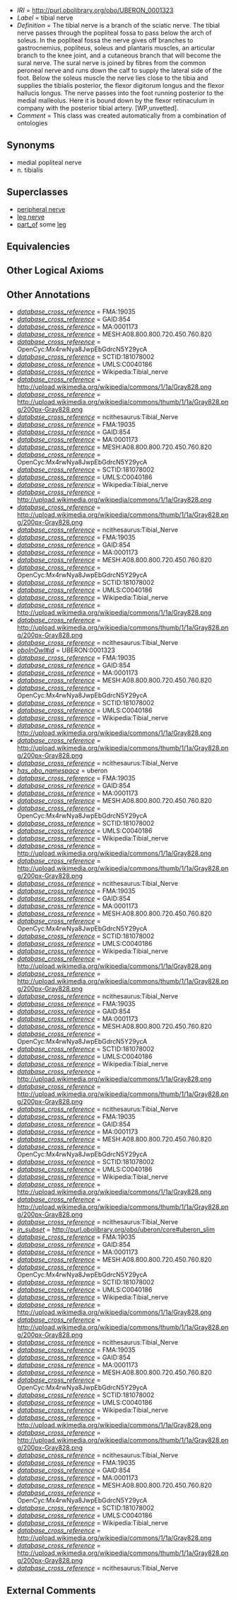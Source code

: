  * *IRI* = http://purl.obolibrary.org/obo/UBERON_0001323
 * *Label* = tibial nerve
 * *Definition* = The tibial nerve is a branch of the sciatic nerve. The tibial nerve passes through the popliteal fossa to pass below the arch of soleus. In the popliteal fossa the nerve gives off branches to gastrocnemius, popliteus, soleus and plantaris muscles, an articular branch to the knee joint, and a cutaneous branch that will become the sural nerve. The sural nerve is joined by fibres from the common peroneal nerve and runs down the calf to supply the lateral side of the foot. Below the soleus muscle the nerve lies close to the tibia and supplies the tibialis posterior, the flexor digitorum longus and the flexor hallucis longus. The nerve passes into the foot running posterior to the medial malleolus. Here it is bound down by the flexor retinaculum in company with the posterior tibial artery. [WP,unvetted].
 * *Comment* = This class was created automatically from a combination of ontologies

## Synonyms

 * medial popliteal nerve
 * n. tibialis

## Superclasses

 * [peripheral nerve](../../UBERON/03/UBERON_0002003.md)
 * [leg nerve](../../UBERON/31/UBERON_0003431.md)
 * [part_of](../../BFO/50/BFO_0000050.md) some [leg](../../UBERON/78/UBERON_0000978.md)

## Equivalencies


## Other Logical Axioms


## Other Annotations

 * *[database_cross_reference](../../ef/oboInOwl#hasDbXref.md)* = FMA:19035
 * *[database_cross_reference](../../ef/oboInOwl#hasDbXref.md)* = GAID:854
 * *[database_cross_reference](../../ef/oboInOwl#hasDbXref.md)* = MA:0001173
 * *[database_cross_reference](../../ef/oboInOwl#hasDbXref.md)* = MESH:A08.800.800.720.450.760.820
 * *[database_cross_reference](../../ef/oboInOwl#hasDbXref.md)* = OpenCyc:Mx4rwNya8JwpEbGdrcN5Y29ycA
 * *[database_cross_reference](../../ef/oboInOwl#hasDbXref.md)* = SCTID:181078002
 * *[database_cross_reference](../../ef/oboInOwl#hasDbXref.md)* = UMLS:C0040186
 * *[database_cross_reference](../../ef/oboInOwl#hasDbXref.md)* = Wikipedia:Tibial_nerve
 * *[database_cross_reference](../../ef/oboInOwl#hasDbXref.md)* = http://upload.wikimedia.org/wikipedia/commons/1/1a/Gray828.png
 * *[database_cross_reference](../../ef/oboInOwl#hasDbXref.md)* = http://upload.wikimedia.org/wikipedia/commons/thumb/1/1a/Gray828.png/200px-Gray828.png
 * *[database_cross_reference](../../ef/oboInOwl#hasDbXref.md)* = ncithesaurus:Tibial_Nerve
 * *[database_cross_reference](../../ef/oboInOwl#hasDbXref.md)* = FMA:19035
 * *[database_cross_reference](../../ef/oboInOwl#hasDbXref.md)* = GAID:854
 * *[database_cross_reference](../../ef/oboInOwl#hasDbXref.md)* = MA:0001173
 * *[database_cross_reference](../../ef/oboInOwl#hasDbXref.md)* = MESH:A08.800.800.720.450.760.820
 * *[database_cross_reference](../../ef/oboInOwl#hasDbXref.md)* = OpenCyc:Mx4rwNya8JwpEbGdrcN5Y29ycA
 * *[database_cross_reference](../../ef/oboInOwl#hasDbXref.md)* = SCTID:181078002
 * *[database_cross_reference](../../ef/oboInOwl#hasDbXref.md)* = UMLS:C0040186
 * *[database_cross_reference](../../ef/oboInOwl#hasDbXref.md)* = Wikipedia:Tibial_nerve
 * *[database_cross_reference](../../ef/oboInOwl#hasDbXref.md)* = http://upload.wikimedia.org/wikipedia/commons/1/1a/Gray828.png
 * *[database_cross_reference](../../ef/oboInOwl#hasDbXref.md)* = http://upload.wikimedia.org/wikipedia/commons/thumb/1/1a/Gray828.png/200px-Gray828.png
 * *[database_cross_reference](../../ef/oboInOwl#hasDbXref.md)* = ncithesaurus:Tibial_Nerve
 * *[database_cross_reference](../../ef/oboInOwl#hasDbXref.md)* = FMA:19035
 * *[database_cross_reference](../../ef/oboInOwl#hasDbXref.md)* = GAID:854
 * *[database_cross_reference](../../ef/oboInOwl#hasDbXref.md)* = MA:0001173
 * *[database_cross_reference](../../ef/oboInOwl#hasDbXref.md)* = MESH:A08.800.800.720.450.760.820
 * *[database_cross_reference](../../ef/oboInOwl#hasDbXref.md)* = OpenCyc:Mx4rwNya8JwpEbGdrcN5Y29ycA
 * *[database_cross_reference](../../ef/oboInOwl#hasDbXref.md)* = SCTID:181078002
 * *[database_cross_reference](../../ef/oboInOwl#hasDbXref.md)* = UMLS:C0040186
 * *[database_cross_reference](../../ef/oboInOwl#hasDbXref.md)* = Wikipedia:Tibial_nerve
 * *[database_cross_reference](../../ef/oboInOwl#hasDbXref.md)* = http://upload.wikimedia.org/wikipedia/commons/1/1a/Gray828.png
 * *[database_cross_reference](../../ef/oboInOwl#hasDbXref.md)* = http://upload.wikimedia.org/wikipedia/commons/thumb/1/1a/Gray828.png/200px-Gray828.png
 * *[database_cross_reference](../../ef/oboInOwl#hasDbXref.md)* = ncithesaurus:Tibial_Nerve
 * *[oboInOwl#id](../../id/oboInOwl#id.md)* = UBERON:0001323
 * *[database_cross_reference](../../ef/oboInOwl#hasDbXref.md)* = FMA:19035
 * *[database_cross_reference](../../ef/oboInOwl#hasDbXref.md)* = GAID:854
 * *[database_cross_reference](../../ef/oboInOwl#hasDbXref.md)* = MA:0001173
 * *[database_cross_reference](../../ef/oboInOwl#hasDbXref.md)* = MESH:A08.800.800.720.450.760.820
 * *[database_cross_reference](../../ef/oboInOwl#hasDbXref.md)* = OpenCyc:Mx4rwNya8JwpEbGdrcN5Y29ycA
 * *[database_cross_reference](../../ef/oboInOwl#hasDbXref.md)* = SCTID:181078002
 * *[database_cross_reference](../../ef/oboInOwl#hasDbXref.md)* = UMLS:C0040186
 * *[database_cross_reference](../../ef/oboInOwl#hasDbXref.md)* = Wikipedia:Tibial_nerve
 * *[database_cross_reference](../../ef/oboInOwl#hasDbXref.md)* = http://upload.wikimedia.org/wikipedia/commons/1/1a/Gray828.png
 * *[database_cross_reference](../../ef/oboInOwl#hasDbXref.md)* = http://upload.wikimedia.org/wikipedia/commons/thumb/1/1a/Gray828.png/200px-Gray828.png
 * *[database_cross_reference](../../ef/oboInOwl#hasDbXref.md)* = ncithesaurus:Tibial_Nerve
 * *[has_obo_namespace](../../ce/oboInOwl#hasOBONamespace.md)* = uberon
 * *[database_cross_reference](../../ef/oboInOwl#hasDbXref.md)* = FMA:19035
 * *[database_cross_reference](../../ef/oboInOwl#hasDbXref.md)* = GAID:854
 * *[database_cross_reference](../../ef/oboInOwl#hasDbXref.md)* = MA:0001173
 * *[database_cross_reference](../../ef/oboInOwl#hasDbXref.md)* = MESH:A08.800.800.720.450.760.820
 * *[database_cross_reference](../../ef/oboInOwl#hasDbXref.md)* = OpenCyc:Mx4rwNya8JwpEbGdrcN5Y29ycA
 * *[database_cross_reference](../../ef/oboInOwl#hasDbXref.md)* = SCTID:181078002
 * *[database_cross_reference](../../ef/oboInOwl#hasDbXref.md)* = UMLS:C0040186
 * *[database_cross_reference](../../ef/oboInOwl#hasDbXref.md)* = Wikipedia:Tibial_nerve
 * *[database_cross_reference](../../ef/oboInOwl#hasDbXref.md)* = http://upload.wikimedia.org/wikipedia/commons/1/1a/Gray828.png
 * *[database_cross_reference](../../ef/oboInOwl#hasDbXref.md)* = http://upload.wikimedia.org/wikipedia/commons/thumb/1/1a/Gray828.png/200px-Gray828.png
 * *[database_cross_reference](../../ef/oboInOwl#hasDbXref.md)* = ncithesaurus:Tibial_Nerve
 * *[database_cross_reference](../../ef/oboInOwl#hasDbXref.md)* = FMA:19035
 * *[database_cross_reference](../../ef/oboInOwl#hasDbXref.md)* = GAID:854
 * *[database_cross_reference](../../ef/oboInOwl#hasDbXref.md)* = MA:0001173
 * *[database_cross_reference](../../ef/oboInOwl#hasDbXref.md)* = MESH:A08.800.800.720.450.760.820
 * *[database_cross_reference](../../ef/oboInOwl#hasDbXref.md)* = OpenCyc:Mx4rwNya8JwpEbGdrcN5Y29ycA
 * *[database_cross_reference](../../ef/oboInOwl#hasDbXref.md)* = SCTID:181078002
 * *[database_cross_reference](../../ef/oboInOwl#hasDbXref.md)* = UMLS:C0040186
 * *[database_cross_reference](../../ef/oboInOwl#hasDbXref.md)* = Wikipedia:Tibial_nerve
 * *[database_cross_reference](../../ef/oboInOwl#hasDbXref.md)* = http://upload.wikimedia.org/wikipedia/commons/1/1a/Gray828.png
 * *[database_cross_reference](../../ef/oboInOwl#hasDbXref.md)* = http://upload.wikimedia.org/wikipedia/commons/thumb/1/1a/Gray828.png/200px-Gray828.png
 * *[database_cross_reference](../../ef/oboInOwl#hasDbXref.md)* = ncithesaurus:Tibial_Nerve
 * *[database_cross_reference](../../ef/oboInOwl#hasDbXref.md)* = FMA:19035
 * *[database_cross_reference](../../ef/oboInOwl#hasDbXref.md)* = GAID:854
 * *[database_cross_reference](../../ef/oboInOwl#hasDbXref.md)* = MA:0001173
 * *[database_cross_reference](../../ef/oboInOwl#hasDbXref.md)* = MESH:A08.800.800.720.450.760.820
 * *[database_cross_reference](../../ef/oboInOwl#hasDbXref.md)* = OpenCyc:Mx4rwNya8JwpEbGdrcN5Y29ycA
 * *[database_cross_reference](../../ef/oboInOwl#hasDbXref.md)* = SCTID:181078002
 * *[database_cross_reference](../../ef/oboInOwl#hasDbXref.md)* = UMLS:C0040186
 * *[database_cross_reference](../../ef/oboInOwl#hasDbXref.md)* = Wikipedia:Tibial_nerve
 * *[database_cross_reference](../../ef/oboInOwl#hasDbXref.md)* = http://upload.wikimedia.org/wikipedia/commons/1/1a/Gray828.png
 * *[database_cross_reference](../../ef/oboInOwl#hasDbXref.md)* = http://upload.wikimedia.org/wikipedia/commons/thumb/1/1a/Gray828.png/200px-Gray828.png
 * *[database_cross_reference](../../ef/oboInOwl#hasDbXref.md)* = ncithesaurus:Tibial_Nerve
 * *[database_cross_reference](../../ef/oboInOwl#hasDbXref.md)* = FMA:19035
 * *[database_cross_reference](../../ef/oboInOwl#hasDbXref.md)* = GAID:854
 * *[database_cross_reference](../../ef/oboInOwl#hasDbXref.md)* = MA:0001173
 * *[database_cross_reference](../../ef/oboInOwl#hasDbXref.md)* = MESH:A08.800.800.720.450.760.820
 * *[database_cross_reference](../../ef/oboInOwl#hasDbXref.md)* = OpenCyc:Mx4rwNya8JwpEbGdrcN5Y29ycA
 * *[database_cross_reference](../../ef/oboInOwl#hasDbXref.md)* = SCTID:181078002
 * *[database_cross_reference](../../ef/oboInOwl#hasDbXref.md)* = UMLS:C0040186
 * *[database_cross_reference](../../ef/oboInOwl#hasDbXref.md)* = Wikipedia:Tibial_nerve
 * *[database_cross_reference](../../ef/oboInOwl#hasDbXref.md)* = http://upload.wikimedia.org/wikipedia/commons/1/1a/Gray828.png
 * *[database_cross_reference](../../ef/oboInOwl#hasDbXref.md)* = http://upload.wikimedia.org/wikipedia/commons/thumb/1/1a/Gray828.png/200px-Gray828.png
 * *[database_cross_reference](../../ef/oboInOwl#hasDbXref.md)* = ncithesaurus:Tibial_Nerve
 * *[in_subset](../../et/oboInOwl#inSubset.md)* = http://purl.obolibrary.org/obo/uberon/core#uberon_slim
 * *[database_cross_reference](../../ef/oboInOwl#hasDbXref.md)* = FMA:19035
 * *[database_cross_reference](../../ef/oboInOwl#hasDbXref.md)* = GAID:854
 * *[database_cross_reference](../../ef/oboInOwl#hasDbXref.md)* = MA:0001173
 * *[database_cross_reference](../../ef/oboInOwl#hasDbXref.md)* = MESH:A08.800.800.720.450.760.820
 * *[database_cross_reference](../../ef/oboInOwl#hasDbXref.md)* = OpenCyc:Mx4rwNya8JwpEbGdrcN5Y29ycA
 * *[database_cross_reference](../../ef/oboInOwl#hasDbXref.md)* = SCTID:181078002
 * *[database_cross_reference](../../ef/oboInOwl#hasDbXref.md)* = UMLS:C0040186
 * *[database_cross_reference](../../ef/oboInOwl#hasDbXref.md)* = Wikipedia:Tibial_nerve
 * *[database_cross_reference](../../ef/oboInOwl#hasDbXref.md)* = http://upload.wikimedia.org/wikipedia/commons/1/1a/Gray828.png
 * *[database_cross_reference](../../ef/oboInOwl#hasDbXref.md)* = http://upload.wikimedia.org/wikipedia/commons/thumb/1/1a/Gray828.png/200px-Gray828.png
 * *[database_cross_reference](../../ef/oboInOwl#hasDbXref.md)* = ncithesaurus:Tibial_Nerve
 * *[database_cross_reference](../../ef/oboInOwl#hasDbXref.md)* = FMA:19035
 * *[database_cross_reference](../../ef/oboInOwl#hasDbXref.md)* = GAID:854
 * *[database_cross_reference](../../ef/oboInOwl#hasDbXref.md)* = MA:0001173
 * *[database_cross_reference](../../ef/oboInOwl#hasDbXref.md)* = MESH:A08.800.800.720.450.760.820
 * *[database_cross_reference](../../ef/oboInOwl#hasDbXref.md)* = OpenCyc:Mx4rwNya8JwpEbGdrcN5Y29ycA
 * *[database_cross_reference](../../ef/oboInOwl#hasDbXref.md)* = SCTID:181078002
 * *[database_cross_reference](../../ef/oboInOwl#hasDbXref.md)* = UMLS:C0040186
 * *[database_cross_reference](../../ef/oboInOwl#hasDbXref.md)* = Wikipedia:Tibial_nerve
 * *[database_cross_reference](../../ef/oboInOwl#hasDbXref.md)* = http://upload.wikimedia.org/wikipedia/commons/1/1a/Gray828.png
 * *[database_cross_reference](../../ef/oboInOwl#hasDbXref.md)* = http://upload.wikimedia.org/wikipedia/commons/thumb/1/1a/Gray828.png/200px-Gray828.png
 * *[database_cross_reference](../../ef/oboInOwl#hasDbXref.md)* = ncithesaurus:Tibial_Nerve
 * *[database_cross_reference](../../ef/oboInOwl#hasDbXref.md)* = FMA:19035
 * *[database_cross_reference](../../ef/oboInOwl#hasDbXref.md)* = GAID:854
 * *[database_cross_reference](../../ef/oboInOwl#hasDbXref.md)* = MA:0001173
 * *[database_cross_reference](../../ef/oboInOwl#hasDbXref.md)* = MESH:A08.800.800.720.450.760.820
 * *[database_cross_reference](../../ef/oboInOwl#hasDbXref.md)* = OpenCyc:Mx4rwNya8JwpEbGdrcN5Y29ycA
 * *[database_cross_reference](../../ef/oboInOwl#hasDbXref.md)* = SCTID:181078002
 * *[database_cross_reference](../../ef/oboInOwl#hasDbXref.md)* = UMLS:C0040186
 * *[database_cross_reference](../../ef/oboInOwl#hasDbXref.md)* = Wikipedia:Tibial_nerve
 * *[database_cross_reference](../../ef/oboInOwl#hasDbXref.md)* = http://upload.wikimedia.org/wikipedia/commons/1/1a/Gray828.png
 * *[database_cross_reference](../../ef/oboInOwl#hasDbXref.md)* = http://upload.wikimedia.org/wikipedia/commons/thumb/1/1a/Gray828.png/200px-Gray828.png
 * *[database_cross_reference](../../ef/oboInOwl#hasDbXref.md)* = ncithesaurus:Tibial_Nerve

## External Comments

